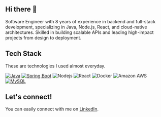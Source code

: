 
## Hi there 👋
Software Engineer with 8 years of experience in backend and full-stack development, specializing in Java, Node.js, React, and cloud-native architectures.
Skilled in building scalable APIs and leading high-impact projects from design to deployment. 

## Tech Stack
These are technologies I used almost everyday.

[![Java](https://img.shields.io/badge/Java-%23ED8B00.svg?logo=openjdk&logoColor=white)](#)
[![Spring Boot](https://img.shields.io/badge/Spring%20Boot-6DB33F?logo=springboot&logoColor=fff)](#)
![Nodejs](https://img.shields.io/badge/Node.js-43853D?logo=node.js&logoColor=white)
![React](https://img.shields.io/badge/React-20232A?logo=react&logoColor=61DAFB)
![Docker](https://img.shields.io/badge/-Docker-2496ED?logo=docker&logoColor=white)
![Amazon AWS](https://img.shields.io/badge/Amazon%20AWS-232F3E?logo=amazon-aws)
[![MySQL](https://img.shields.io/badge/MySQL-4479A1?logo=mysql&logoColor=fff)](#)

## Let's connect!
You can easily connect with me on [LinkedIn](https://www.linkedin.com/in/andrewpettigrew/).
